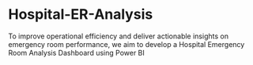# Hospital-ER-Analysis
To improve operational efficiency and deliver actionable insights on emergency room performance, we aim to develop a Hospital Emergency Room Analysis Dashboard using Power BI
